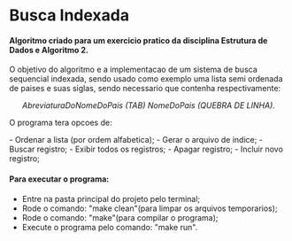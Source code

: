 <h1>Busca Indexada</h1>

<h4>Algoritmo criado para um exercicio pratico da disciplina Estrutura de Dados e Algoritmo 2.</h4>

<p>O objetivo do algoritmo e a implementacao de um sistema de busca sequencial indexada, sendo usado como exemplo uma lista semi ordenada de paises e suas siglas, sendo necessario que contenha respectivamente:</p>

<p><i><center>AbreviaturaDoNomeDoPais (TAB) NomeDoPais (QUEBRA DE LINHA).</i></center></p>

<p>O programa tera opcoes de:</p>
- Ordenar a lista (por ordem alfabetica);
- Gerar o arquivo de indice;
- Buscar registro;
- Exibir todos os registros;
- Apagar registro;
- Incluir novo registro;

<h4>Para executar o programa:</h4>

- Entre na pasta principal do projeto pelo terminal;
- Rode o comando: "make clean"(para limpar os arquivos temporarios);
- Rode o comando: "make"(para compilar o programa);
- Execute o programa pelo comando: "make run".
